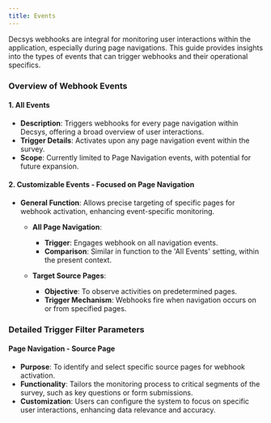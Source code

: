 ```yaml
---
title: Events
---
```


Decsys webhooks are integral for monitoring user interactions within the application, especially during page navigations. This guide provides insights into the types of events that can trigger webhooks and their operational specifics.

### Overview of Webhook Events

#### 1. All Events
- **Description**: Triggers webhooks for every page navigation within Decsys, offering a broad overview of user interactions.
- **Trigger Details**: Activates upon any page navigation event within the survey.
- **Scope**: Currently limited to Page Navigation events, with potential for future expansion.

#### 2. Customizable Events - Focused on Page Navigation
- **General Function**: Allows precise targeting of specific pages for webhook activation, enhancing event-specific monitoring.
  
  - **All Page Navigation**: 
    - **Trigger**: Engages webhook on all navigation events.
    - **Comparison**: Similar in function to the 'All Events' setting, within the present context.

  - **Target Source Pages**:
    - **Objective**: To observe activities on predetermined pages.
    - **Trigger Mechanism**: Webhooks fire when navigation occurs on or from specified pages.

### Detailed Trigger Filter Parameters

#### Page Navigation - Source Page
- **Purpose**: To identify and select specific source pages for webhook activation.
- **Functionality**: Tailors the monitoring process to critical segments of the survey, such as key questions or form submissions.
- **Customization**: Users can configure the system to focus on specific user interactions, enhancing data relevance and accuracy.
